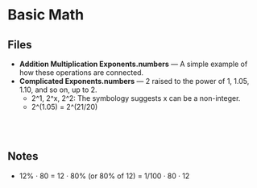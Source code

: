 # Basic Math

## Files
- **Addition Multiplication Exponents.numbers** — A simple example of how these operations are connected.
- **Complicated Exponents.numbers** — 2 raised to the power of 1, 1.05, 1.10, and so on, up to 2. 
  -  2^1, 2^x, 2^2: The symbology suggests x can be a non-integer.
  -  2^(1.05) = 2^(21/20)


<br />
<br />

## Notes
- 12% · 80 = 12 · 80% (or 80% of 12) = 1/100 · 80 · 12
